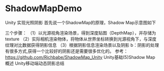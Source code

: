 # ShadowMapDemo
Unity 实现光照阴影
首先说一个ShadowMap的原理，Shadow Map示意图如下

三个步骤：
（1）以光源视角渲染场景，得到深度贴图（DepthMap），并存储为texture
（2）实际相机渲染物体，将物体从世界坐标转换到光源视角下，与深度纹理对比数据获得阴影信息
（3）根据阴影信息渲染场景以及阴影
b：阴影的处理有很多方式,获得一个比较好的阴影还是需要很多优化的。
参考：
https://github.com/Richbabe/ShadowMap_Unity
          Unity基础(5)Shadow Map 概述
          Unity移动端动态阴影总结
